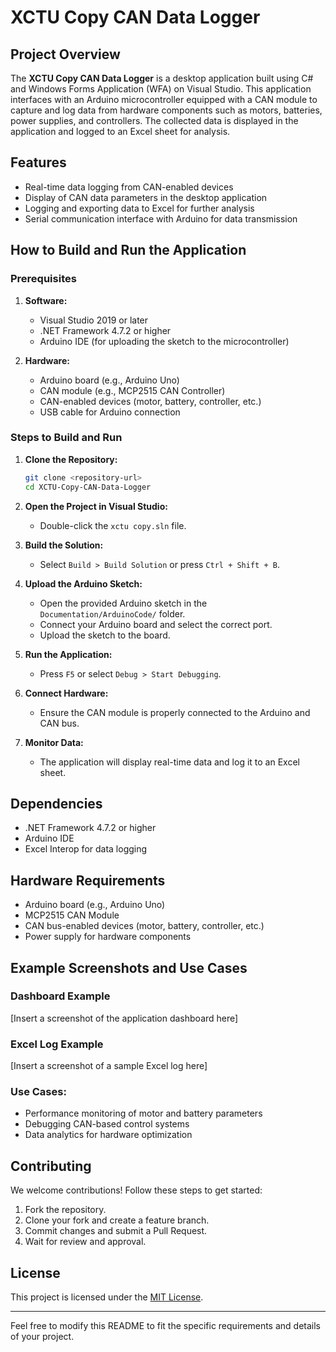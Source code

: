 # XCTU Copy CAN Data Logger

## **Project Overview**
The **XCTU Copy CAN Data Logger** is a desktop application built using C# and Windows Forms Application (WFA) on Visual Studio. This application interfaces with an Arduino microcontroller equipped with a CAN module to capture and log data from hardware components such as motors, batteries, power supplies, and controllers. The collected data is displayed in the application and logged to an Excel sheet for analysis.

## **Features**
- Real-time data logging from CAN-enabled devices
- Display of CAN data parameters in the desktop application
- Logging and exporting data to Excel for further analysis
- Serial communication interface with Arduino for data transmission

## **How to Build and Run the Application**

### **Prerequisites**
1. **Software:**
   - Visual Studio 2019 or later
   - .NET Framework 4.7.2 or higher
   - Arduino IDE (for uploading the sketch to the microcontroller)

2. **Hardware:**
   - Arduino board (e.g., Arduino Uno)
   - CAN module (e.g., MCP2515 CAN Controller)
   - CAN-enabled devices (motor, battery, controller, etc.)
   - USB cable for Arduino connection

### **Steps to Build and Run**
1. **Clone the Repository:**
   ```bash
   git clone <repository-url>
   cd XCTU-Copy-CAN-Data-Logger
   ```

2. **Open the Project in Visual Studio:**
   - Double-click the `xctu copy.sln` file.

3. **Build the Solution:**
   - Select `Build > Build Solution` or press `Ctrl + Shift + B`.

4. **Upload the Arduino Sketch:**
   - Open the provided Arduino sketch in the `Documentation/ArduinoCode/` folder.
   - Connect your Arduino board and select the correct port.
   - Upload the sketch to the board.

5. **Run the Application:**
   - Press `F5` or select `Debug > Start Debugging`.

6. **Connect Hardware:**
   - Ensure the CAN module is properly connected to the Arduino and CAN bus.

7. **Monitor Data:**
   - The application will display real-time data and log it to an Excel sheet.

## **Dependencies**
- .NET Framework 4.7.2 or higher
- Arduino IDE
- Excel Interop for data logging

## **Hardware Requirements**
- Arduino board (e.g., Arduino Uno)
- MCP2515 CAN Module
- CAN bus-enabled devices (motor, battery, controller, etc.)
- Power supply for hardware components

## **Example Screenshots and Use Cases**
### **Dashboard Example**
[Insert a screenshot of the application dashboard here]

### **Excel Log Example**
[Insert a screenshot of a sample Excel log here]

### **Use Cases:**
- Performance monitoring of motor and battery parameters
- Debugging CAN-based control systems
- Data analytics for hardware optimization

## Contributing
We welcome contributions! Follow these steps to get started:
1. Fork the repository.
2. Clone your fork and create a feature branch.
3. Commit changes and submit a Pull Request.
4. Wait for review and approval.

## **License**
This project is licensed under the [MIT License](LICENSE).

---
Feel free to modify this README to fit the specific requirements and details of your project.

